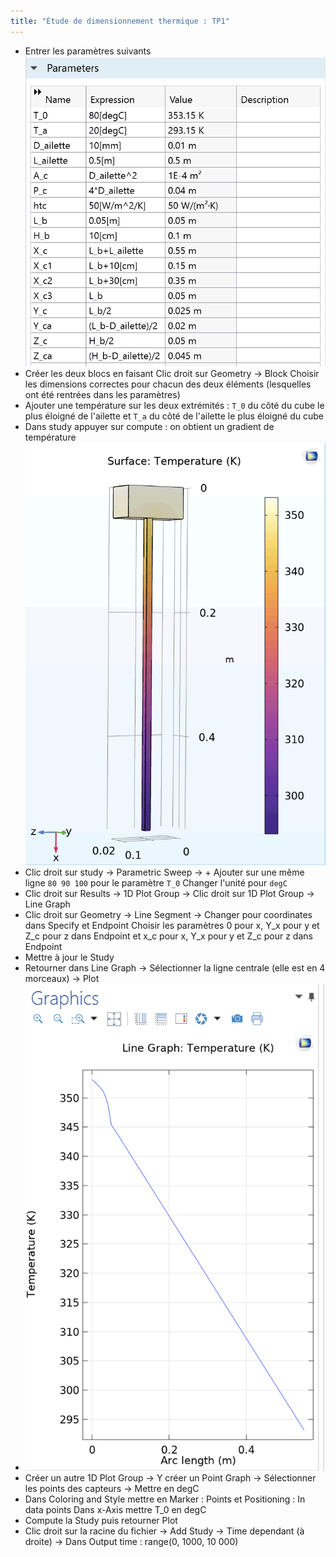 ```yaml
---
title: "Étude de dimensionnement thermique : TP1"
---
```

- Entrer les paramètres suivants
![Paramètres|400](static/parameters.png)
- Créer les deux blocs en faisant 
Clic droit sur Geometry -> Block
Choisir les dimensions correctes pour chacun des deux éléments (lesquelles ont été rentrées dans les paramètres)
- Ajouter une température sur les deux extrémités : ``T_0`` du côté du cube le plus éloigné de l'ailette et ``T_a`` du côté de l'ailette le plus éloigné du cube
- Dans study appuyer sur compute : on obtient un gradient de température
 ![Gradient de température|400](/static/grad_temp_3D.png)
- Clic droit sur study -> Parametric Sweep -> +
  Ajouter sur une même ligne ``80 90 100`` pour le paramètre ``T_0``
  Changer l'unité pour ``degC`` 
- Clic droit sur Results -> 1D Plot Group -> Clic droit sur 1D Plot Group -> Line Graph
- Clic droit sur Geometry -> Line Segment -> Changer pour coordinates dans Specify et Endpoint
  Choisir les paramètres 0 pour x, Y_x pour y et Z_c pour z dans Endpoint et x_c pour x, Y_x pour y et Z_c pour z dans Endpoint
- Mettre à jour le Study
- Retourner dans Line Graph -> Sélectionner la ligne centrale (elle est en 4 morceaux) -> Plot
- ![Evolution de la température|400](/static/line_graph_temp.png)
- Créer un autre 1D Plot Group -> Y créer un Point Graph -> Sélectionner les points des capteurs -> Mettre en degC
- Dans Coloring and Style mettre en Marker : Points et Positioning : In data points
  Dans x-Axis mettre T_0 en degC
- Compute la Study puis retourner Plot
- Clic droit sur la racine du fichier -> Add Study -> Time dependant (à droite) -> Dans Output time : range(0, 1000, 10 000)
